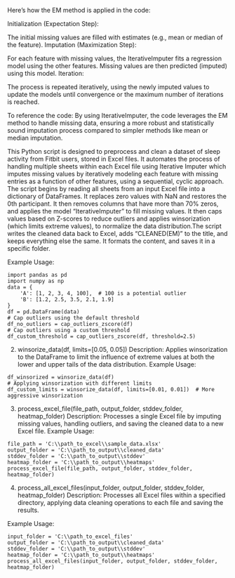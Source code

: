 Here’s how the EM method is applied in the code:

Initialization (Expectation Step):

The initial missing values are filled with estimates (e.g., mean or median of the feature).
Imputation (Maximization Step):

For each feature with missing values, the IterativeImputer fits a regression model using the other features.
Missing values are then predicted (imputed) using this model.
Iteration:

The process is repeated iteratively, using the newly imputed values to update the models until convergence or the maximum number of iterations is reached.

To reference the code:
By using IterativeImputer, the code leverages the EM method to handle missing data, ensuring a more robust and statistically sound imputation process compared to simpler methods like mean or median imputation.

  This Python script is designed to preprocess and clean a dataset of sleep activity from Fitbit users, stored in Excel files. It automates the process of handling multiple sheets within each Excel file using Iterative Imputer which imputes missing values by iteratively modeling each feature with missing entries as a function of other features, using a sequential, cyclic approach.
  The script begins by reading all sheets from an input Excel file into a dictionary of DataFrames. It replaces zero values with NaN and restores the 0th participant. It then removes columns that have more than 70% zeros, and applies the model “IterativeImputer” to fill missing values. It then caps values based on Z-scores to reduce outliers and applies winsorization (which limits extreme values), to normalize the data distribution.The script writes the cleaned data back to Excel, adds “CLEANED(EM)” to the title, and keeps everything else the same. It formats the content, and saves it in a specific folder.

Example Usage:
```
import pandas as pd
import numpy as np
data = {
    'A': [1, 2, 3, 4, 100],  # 100 is a potential outlier
    'B': [1.2, 2.5, 3.5, 2.1, 1.9]
}
df = pd.DataFrame(data)
# Cap outliers using the default threshold
df_no_outliers = cap_outliers_zscore(df)
# Cap outliers using a custom threshold
df_custom_threshold = cap_outliers_zscore(df, threshold=2.5)
```
2. winsorize_data(df, limits=[0.05, 0.05])
Description: Applies winsorization to the DataFrame to limit the influence of extreme values at both the lower and upper tails of the data distribution.
Example Usage:
```
df_winsorized = winsorize_data(df)
# Applying winsorization with different limits
df_custom_limits = winsorize_data(df, limits=[0.01, 0.01])  # More aggressive winsorization
```
3. process_excel_file(file_path, output_folder, stddev_folder, heatmap_folder)
Description: Processes a single Excel file by imputing missing values, handling outliers, and saving the cleaned data to a new Excel file.
Example Usage:
```
file_path = 'C:\\path_to_excel\\sample_data.xlsx'
output_folder = 'C:\\path_to_output\\cleaned_data'
stddev_folder = 'C:\\path_to_output\\stddev'
heatmap_folder = 'C:\\path_to_output\\heatmaps'
process_excel_file(file_path, output_folder, stddev_folder, heatmap_folder)
```
4. process_all_excel_files(input_folder, output_folder, stddev_folder, heatmap_folder)
Description: Processes all Excel files within a specified directory, applying data cleaning operations to each file and saving the results.


Example Usage:
```
input_folder = 'C:\\path_to_excel_files'
output_folder = 'C:\\path_to_output\\cleaned_data'
stddev_folder = 'C:\\path_to_output\\stddev'
heatmap_folder = 'C:\\path_to_output\\heatmaps'
process_all_excel_files(input_folder, output_folder, stddev_folder, heatmap_folder)
```



